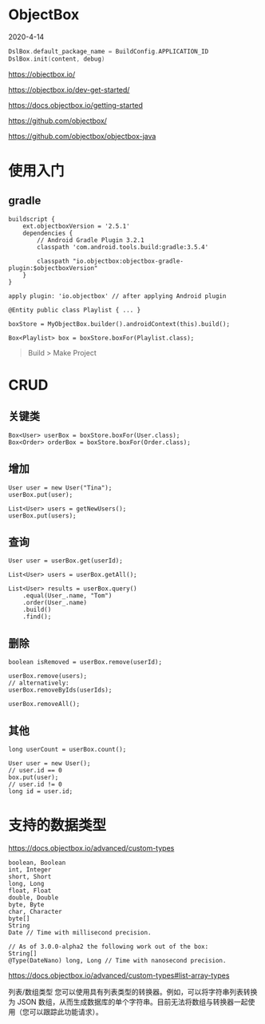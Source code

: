 # ObjectBox
2020-4-14

```kotlin
DslBox.default_package_name = BuildConfig.APPLICATION_ID
DslBox.init(content, debug)
```

https://objectbox.io/

https://objectbox.io/dev-get-started/

https://docs.objectbox.io/getting-started

https://github.com/objectbox/

https://github.com/objectbox/objectbox-java

# 使用入门

## gradle

```
buildscript {
    ext.objectboxVersion = '2.5.1'
    dependencies {
        // Android Gradle Plugin 3.2.1
        classpath 'com.android.tools.build:gradle:3.5.4'

        classpath "io.objectbox:objectbox-gradle-plugin:$objectboxVersion"
    }
}
```

```
apply plugin: 'io.objectbox' // after applying Android plugin
```

```
@Entity public class Playlist { ... }

boxStore = MyObjectBox.builder().androidContext(this).build();

Box<Playlist> box = boxStore.boxFor(Playlist.class);
```

> Build > Make Project

# CRUD

## 关键类

```
Box<User> userBox = boxStore.boxFor(User.class);
Box<Order> orderBox = boxStore.boxFor(Order.class);
```

## 增加

```
User user = new User("Tina");
userBox.put(user);
​
List<User> users = getNewUsers();
userBox.put(users);
```

## 查询

```
User user = userBox.get(userId);
​
List<User> users = userBox.getAll();
```

```
List<User> results = userBox.query()
    .equal(User_.name, "Tom")
    .order(User_.name)
    .build()
    .find();
```

## 删除

```
boolean isRemoved = userBox.remove(userId);
​
userBox.remove(users);
// alternatively:
userBox.removeByIds(userIds);
​
userBox.removeAll();
```

## 其他

```
long userCount = userBox.count();
```

```
User user = new User();
// user.id == 0
box.put(user);
// user.id != 0
long id = user.id;
```

# 支持的数据类型

https://docs.objectbox.io/advanced/custom-types

```
boolean, Boolean
int, Integer
short, Short
long, Long
float, Float
double, Double
byte, Byte
char, Character
byte[]
String
Date // Time with millisecond precision.

// As of 3.0.0-alpha2 the following work out of the box:
String[]
@Type(DateNano) long, Long // Time with nanosecond precision.
```

https://docs.objectbox.io/advanced/custom-types#list-array-types

列表/数组类型
您可以使用具有列表类型的转换器。例如，可以将字符串列表转换为 JSON 数组，从而生成数据库的单个字符串。目前无法将数组与转换器一起使用（您可以跟踪此功能请求）。